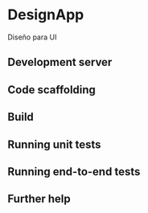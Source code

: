 # DesignApp

Diseño para UI

## Development server



## Code scaffolding



## Build



## Running unit tests



## Running end-to-end tests



## Further help
